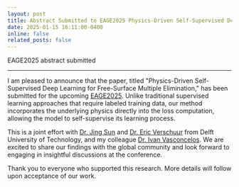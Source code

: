 ```yaml
---
layout: post
title: Abstract Submitted to EAGE2025 Physics-Driven Self-Supervised Deep Learning for Free-Surface Multiple Elimination
date: 2025-01-15 16:11:00-0400
inline: false
related_posts: false
---
```


EAGE2025 abstract submitted

---

I am pleased to announce that the paper, titled "Physics-Driven Self-Supervised Deep Learning for Free-Surface Multiple Elimination," has been submitted for the upcoming <a href="https://eageannual.org/">EAGE2025</a>. Unlike traditional supervised learning approaches that require labeled training data, our method incorporates the underlying physics directly into the loss computation, allowing the model to self-supervise its learning process.

This is a joint effort with <a href="https://www.tudelft.nl/ewi/over-de-faculteit/afdelingen/intelligent-systems/pattern-recognition-bioinformatics/pattern-recognition-bioinformatics/people/jing-sun">Dr. Jing Sun</a> and <a href="https://www.tudelft.nl/staff/d.j.verschuur/">Dr. Eric Verschuur</a> from Delft University of Technology, and my colleague <a href="https://nl.linkedin.com/in/ivan-vasconcelos-9166085">Dr. Ivan Vasconcelos</a>. We are excited to share our findings with the global community and look forward to engaging in insightful discussions at the conference.

Thank you to everyone who supported this research. More details will follow upon acceptance of our work.



